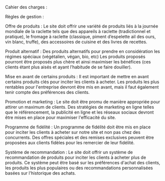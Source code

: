 Cahier des charges :

Règles de gestion :

Offre de produits : Le site doit offrir une variété de produits liés à la journée mondiale de la raclette tels que des appareils à raclette (tradictionnel et pratique), le fromage à raclette (classique, piment d’espelette ail des ours, vin blanc, truffe), des accessoires de cuisine et des livres de recettes.

Produit alternatif : Des produits alternatifs pour prendre en considération les régimes spéciaux (végétalien, végan, bio, etc) Les produits proposés pourront être proposés plus chère et ainsi maximiser les bénéfices (ces clients étant plus aisés et ayant l’habitude de se faire douiller).

Mise en avant de certains produits : Il est important de mettre en avant certains produits clés pour inciter les clients à acheter. Les produits les plus rentables pour l'entreprise devront être mis en avant, mais il faut également tenir compte des préférences des clients.

Promotion et marketing : Le site doit être promu de manière appropriée pour attirer un maximum de clients. Des stratégies de marketing en ligne telles que le référencement, la publicité en ligne et les réseaux sociaux devront être mises en place pour maximiser l'efficacité du site.

Programme de fidélité : Un programme de fidélité doit être mis en place pour inciter les clients à acheter sur notre site et non pas chez des concurrents. Des offres spéciales et des remises exclusives peuvent être proposées aux clients fidèles pour les remercier de leur fidélité.

Système de recommandation : Le site doit offrir un système de recommandation de produits pour inciter les clients à acheter plus de produits. Ce système peut être basé sur les préférences d'achat des clients, les produits les plus populaires ou des recommandations personnalisées basées sur l'historique des achats.

